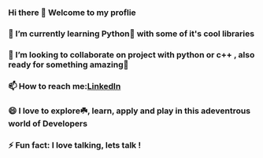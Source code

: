 ### Hi there 👋 Welcome to my proflie
### 🌱 I’m currently learning Python:blue_heart: with some of it's cool libraries 
### 👯 I’m looking to collaborate on project with python or c++ , also ready for something amazing:see_no_evil: 
### 📫 How to reach me:[LinkedIn](https://linkedin.com/in/kirteeraj-malkar-7420601a0)
### 😄 I love to explore:shamrock:, learn, apply and play in this adeventrous world of Developers
### ⚡ Fun fact: I love talking, lets talk !
<!--
**Kirteeraj/Kirteeraj** is a ✨ _special_ ✨ repository because its `README.md` (this file) appears on your GitHub profile.

Here are some ideas to get you started:

- 🔭 I’m currently working on ...
- 🌱 I’m currently learning ...
- 👯 I’m looking to collaborate on ...
- 🤔 I’m looking for help with ...
- 💬 Ask me about ...
- 📫 How to reach me: ...
- 😄 Pronouns: ...
- ⚡ Fun fact: ...
-->
